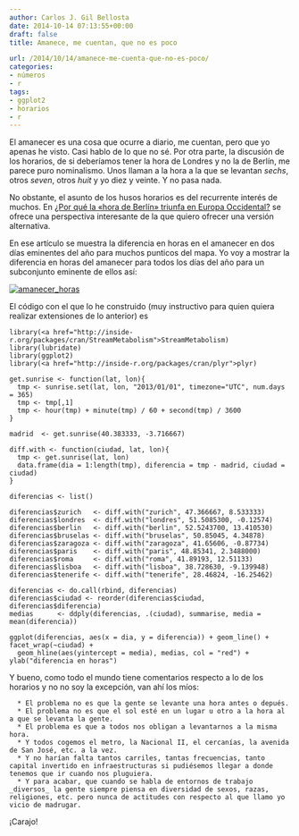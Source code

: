 ```yaml
---
author: Carlos J. Gil Bellosta
date: 2014-10-14 07:13:55+00:00
draft: false
title: Amanece, me cuentan, que no es poco

url: /2014/10/14/amanece-me-cuenta-que-no-es-poco/
categories:
- números
- r
tags:
- ggplot2
- horarios
- r
---
```


El amanecer es una cosa que ocurre a diario, me cuentan, pero que yo apenas he visto. Casi hablo de lo que no sé. Por otra parte, la discusión de los horarios, de si deberíamos tener la hora de Londres y no la de Berlín, me parece puro nominalismo. Unos llaman a la hora a la que se levantan _sechs_, otros _seven_, otros _huit_ y yo diez y veinte. Y no pasa nada.

No obstante, el asunto de los husos horarios es del recurrente interés de muchos. En [¿Por qué la «hora de Berlín» triunfa en Europa Occidental?](http://politikon.es/2014/10/09/por-que-la-hora-de-berlin-triunfa-en-europa-occidental/) se ofrece una perspectiva interesante de la que quiero ofrecer una versión alternativa.

En ese artículo se muestra la diferencia en horas en el amanecer en dos días eminentes del año para muchos punticos del mapa. Yo voy a mostrar la diferencia en horas del amanecer para todos los días del año para un subconjunto eminente de ellos así:

[![amanecer_horas](/wp-uploads/2014/10/amanecer_horas.png)
](/wp-uploads/2014/10/amanecer_horas.png)

El código con el que lo he construido (muy instructivo para quien quiera realizar extensiones de lo anterior) es



    library(<a href="http://inside-r.org/packages/cran/StreamMetabolism">StreamMetabolism)
    library(lubridate)
    library(ggplot2)
    library(<a href="http://inside-r.org/packages/cran/plyr">plyr)

    get.sunrise <- function(lat, lon){
      tmp <- sunrise.set(lat, lon, "2013/01/01", timezone="UTC", num.days = 365)
      tmp <- tmp[,1]
      tmp <- hour(tmp) + minute(tmp) / 60 + second(tmp) / 3600
    }

    madrid  <- get.sunrise(40.383333, -3.716667)

    diff.with <- function(ciudad, lat, lon){
      tmp <- get.sunrise(lat, lon)
      data.frame(dia = 1:length(tmp), diferencia = tmp - madrid, ciudad = ciudad)
    }

    diferencias <- list()

    diferencias$zurich   <- diff.with("zurich", 47.366667, 8.533333)
    diferencias$londres  <- diff.with("londres", 51.5085300, -0.12574)
    diferencias$berlin   <- diff.with("berlin", 52.5243700, 13.410530)
    diferencias$bruselas <- diff.with("bruselas", 50.85045, 4.34878)
    diferencias$zaragoza <- diff.with("zaragoza", 41.65606, -0.87734)
    diferencias$paris    <- diff.with("paris", 48.85341, 2.3488000)
    diferencias$roma     <- diff.with("roma", 41.89193, 12.51133)
    diferencias$lisboa   <- diff.with("lisboa", 38.728630, -9.139948)
    diferencias$tenerife <- diff.with("tenerife", 28.46824, -16.25462)

    diferencias <- do.call(rbind, diferencias)
    diferencias$ciudad <- reorder(diferencias$ciudad, diferencias$diferencia)
    medias      <- ddply(diferencias, .(ciudad), summarise, media = mean(diferencia))

    ggplot(diferencias, aes(x = dia, y = diferencia)) + geom_line() + facet_wrap(~ciudad) +
      geom_hline(aes(yintercept = media), medias, col = "red") + ylab("diferencia en horas")



Y bueno, como todo el mundo tiene comentarios respecto a lo de los horarios y no no soy la excepción, van ahí los míos:



	  * El problema no es que la gente se levante una hora antes o depués.
	  * El problema no es que el sol esté en un lugar u otro a la hora al a que se levanta la gente.
	  * El problema es que a todos nos obligan a levantarnos a la misma hora.
	  * Y todos cogemos el metro, la Nacional II, el cercanías, la avenida de San José, etc. a la vez.
	  * Y no harían falta tantos carriles, tantas frecuencias, tanto capital invertido en infraestructuras si pudiésemos llegar a donde tenemos que ir cuando nos pluguiera.
	  * Y para acabar, que cuando se habla de entornos de trabajo _diversos_ la gente siempre piensa en diversidad de sexos, razas, religiones, etc. pero nunca de actitudes con respecto al que llamo yo vicio de madrugar.


¡Carajo!
